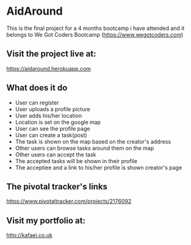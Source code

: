 # AidAround  

This is the final project for a 4 months bootcamp i have attended and it belongs to We Got Coders Bootcamp (https://www.wegotcoders.com)


## Visit the project live at: 
https://aidaround.herokuapp.com


## What does it do  
* User can register
* User uploads a profile picture
* User adds his/her location
* Location is set on the google map
* User can see the profile page
* User can create a task(post)
* The task is shown on the map based on the creator's address
* Other users can browse tasks around them on the map
* Other users can accept the task
* The accepted tasks will be shown in their profile
* The acceptiee and a link to his/her profile is shown creator's page


## The pivotal tracker's links   
https://www.pivotaltracker.com/projects/2176092


## Visit my portfolio at:  
http://kafaei.co.uk

